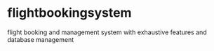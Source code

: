 # flightbookingsystem
 flight booking and management system with exhaustive features and database management

